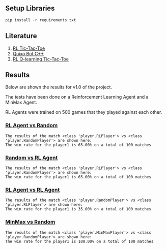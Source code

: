 ## Setup Libraries
```py
pip install -r requirements.txt
```

## Literature
1. [RL Tic-Tac-Toe](https://towardsdatascience.com/reinforcement-learning-implement-tictactoe-189582bea542)
2. [Quixo Bot C++](https://github.com/DobrinTs/Quixo-Bot)
3. [RL Q-learning Tic-Tac-Toe](https://towardsdatascience.com/an-ai-agent-learns-to-play-tic-tac-toe-part-3-training-a-q-learning-rl-agent-2871cef2faf0)

## Results
Below are shown the results for v1.0 of the project.

The tests have been done on a Reinforcement Learning Agent and a MinMax Agent.

RL Agents were trained on 500 games that they played against each other.

### <u>RL Agent vs Random</u>
```
The results of the match <class 'player.RLPlayer'> vs <class 'player.RandomPlayer'> are shown here:
The win rate for the player1 is 65.00% on a total of 100 matches
```

### <u>Random vs RL Agent</u>
```
The results of the match <class 'player.RLPlayer'> vs <class 'player.RandomPlayer'> are shown here:
The win rate for the player1 is 65.00% on a total of 100 matches
```

### <u>RL Agent vs RL Agent</u>
```
The results of the match <class 'player.RandomPlayer'> vs <class 'player.RLPlayer'> are shown here:
The win rate for the player1 is 35.00% on a total of 100 matches
```

### <u>MinMax vs Random</u>
```
The results of the match <class 'player.MinMaxPlayer'> vs <class 'player.RandomPlayer'> are shown here:
The win rate for the player1 is 100.00% on a total of 100 matches
```
